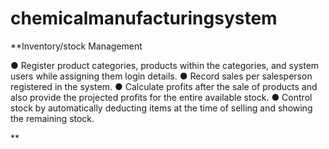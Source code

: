 # chemicalmanufacturingsystem
**Inventory/stock Management

●	 Register product categories, products within the categories, and system users while assigning them login details. 
●	 Record sales per salesperson registered in the system.
●	 Calculate profits after the sale of products and also provide the projected profits for the entire available stock.
●	 Control stock by automatically deducting items at the time of selling and showing the remaining stock. 


**
